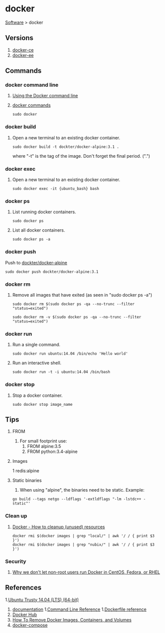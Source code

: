 # docker

[Software](README.md#D) > docker

## Versions

1. [docker-ce](docker-ce.md)
1. [docker-ee](docker-ee.md)

## Commands

### docker command line

1. [Using the Docker command line](https://docs.docker.com/engine/reference/commandline/cli/)
1. [docker commands](https://docs.docker.com/edge/engine/reference/commandline/docker/)

    ```console
    sudo docker
    ```

### docker build

1. Open a new terminal to an existing docker container.

    ```console
    sudo docker build -t dockter/docker-alpine:3.1 .
    ```

    where "-t" is the tag of the image.
    Don't forget the final period. (".")

### docker exec

1. Open a new terminal to an existing docker container.

    ```console
    sudo docker exec -it {ubuntu_bash} bash
    ```

### docker ps

1. List running docker containers.

    ```console
    sudo docker ps
    ```

1. List all docker containers.

    ```console
    sudo docker ps -a
    ```

### docker push

Push to [dockter/docker-alpine](https://hub.docker.com/r/dockter/docker-alpine/)

```console
sudo docker push dockter/docker-alpine:3.1
```

### docker rm

1. Remove all images that have exited (as seen in "sudo docker ps -a")

    ```console
    sudo docker rm $(sudo docker ps -qa --no-trunc --filter "status=exited")
    ```

    ```console
    sudo docker rm -v $(sudo docker ps -qa --no-trunc --filter "status=exited")
    ```

### docker run

1. Run a single command.

    ```console
    sudo docker run ubuntu:14.04 /bin/echo 'Hello world'
    ```

1. Run an interactive shell.

    ```console
    sudo docker run -t -i ubuntu:14.04 /bin/bash
    ```

### docker stop

1. Stop a docker container.

    ```console
    sudo docker stop image_name
    ```

## Tips

1. FROM
    1. For small footprint use:
        1. FROM alpine:3.5
        1. FROM python:3.4-alpine

1. Images

    1 redis:alpine

1. Static binaries

    1. When using "alpine", the binaries need to be static.  Example:

    ```console
    go build --tags netgo --ldflags '-extldflags "-lm -lstdc++ -static"'
    ```

### Clean up

1. [Docker - How to cleanup (unused) resources](https://gist.github.com/bastman/5b57ddb3c11942094f8d0a97d461b430)

    ```console
    docker rmi $(docker images | grep "local/" | awk '/ / { print $3 }')
    docker rmi $(docker images | grep "nubix/" | awk '/ / { print $3 }')
    ```

### Security

1. [Why we don't let non-root users run Docker in CentOS, Fedora, or RHEL](http://www.projectatomic.io/blog/2015/08/why-we-dont-let-non-root-users-run-docker-in-centos-fedora-or-rhel/)

## References

1.[Ubuntu Trusty 14.04 (LTS) (64-bit)](http://docs.docker.com/installation/ubuntulinux/#ubuntu-trusty-1404-lts-64-bit)

1. [documentation](http://docs.docker.com )
    1.[Command Line Reference](https://docs.docker.com/engine/reference/commandline/cli/)
    1.[Dockerfile reference](https://docs.docker.com/engine/reference/builder/)
1. [Docker Hub](https://hub.docker.com/)
1. [How To Remove Docker Images, Containers, and Volumes](https://www.digitalocean.com/community/tutorials/how-to-remove-docker-images-containers-and-volumes)
1. [docker-compose](docker-compose.md)
